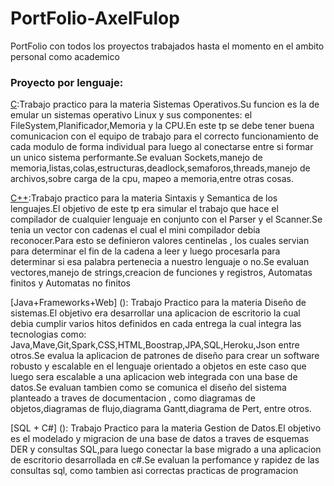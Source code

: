 # PortFolio-AxelFulop
PortFolio con todos los proyectos trabajados hasta el momento en el ambito personal como academico

### Proyecto por lenguaje:
[C](https://github.com/morsamatias/gdd/blob/master/estadoActual.md):Trabajo practico para la materia Sistemas Operativos.Su funcion es la de emular un sistemas operativo Linux y sus componentes: el FileSystem,Planificador,Memoria y la CPU.En este tp se debe tener buena comunicacion con el equipo de trabajo para el correcto funcionamiento de cada modulo de forma individual para luego al conectarse entre si formar un unico sistema performante.Se evaluan Sockets,manejo de memoria,listas,colas,estructuras,deadlock,semaforos,threads,manejo de archivos,sobre carga de la cpu, mapeo a memoria,entre otras cosas.

[C++](https://github.com/morsamatias/gdd/blob/master/Extras/TP/Enunciado.pdf):Trabajo practico para la materia Sintaxis y Semantica de los lenguajes.El objetivo de este tp era simular el trabajo que hace el compilador de cualquier lenguaje en conjunto con el Parser y el Scanner.Se tenia un vector con cadenas el cual el mini compilador debia reconocer.Para esto se definieron valores centinelas , los cuales servian para determinar el fin de la cadena a leer y luego procesarla para determinar si esa palabra pertenecia a nuestro lenguaje o no.Se evaluan vectores,manejo de strings,creacion de funciones y registros,
Automatas finitos y Automatas no finitos

[Java+Frameworks+Web] (): Trabajo Practico para la materia Diseño de sistemas.El objetivo era desarrollar una aplicacion de escritorio la cual debia cumplir varios hitos definidos en cada entrega la cual integra las tecnologias como: Java,Mave,Git,Spark,CSS,HTML,Boostrap,JPA,SQL,Heroku,Json entre otros.Se evalua la aplicacion de patrones de diseño para crear un software robusto y escalable en el lenguaje orientado a objetos  en este caso que luego sera escalable a una aplicacion web integrada con una base de datos.Se evaluan tambien como se comunica el diseño del sistema planteado a traves de documentacion , como diagramas de objetos,diagramas de flujo,diagrama Gantt,diagrama de Pert, entre otros.

[SQL + C#] (): Trabajo Practico para la materia Gestion de Datos.El objetivo es el modelado y migracion de una base de datos a traves de esquemas DER y consultas SQL,para luego conectar la base migrado a una aplicacion de escritorio desarrollada en c#.Se evaluan la perfomance y rapidez de las consultas sql, como tambien asi correctas practicas de programacion



